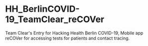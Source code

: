 # HH_BerlinCOVID-19_TeamClear_reCOVer
Team Clear's Entry for Hacking Health Berlin COVID-19, Mobile app reCOVer for accessing tests for patients and contact tracing.
